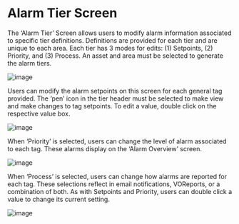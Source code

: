 # **Alarm Tier Screen**
The ‘Alarm Tier’ Screen allows users to modify alarm information associated to specific tier definitions. Definitions are provided for each tier and are unique to each area. Each tier has 3 modes for edits: (1) Setpoints, (2) Priority, and (3) Process. An asset and area must be selected to generate the alarm tiers.

![image](https://github.com/user-attachments/assets/472bcaa8-2d16-4a3e-950d-fd19c8ae83e8)

Users can modify the alarm setpoints on this screen for each general tag provided. The ‘pen’ icon in the tier header must be selected to make view and make changes to tag setpoints. To edit a value, double click on the respective value box.

![image](https://github.com/user-attachments/assets/91fc704e-31f4-46c9-8d28-4d30e90da73c)

When ‘Priority’ is selected, users can change the level of alarm associated to each tag. These alarms display on the ‘Alarm Overview’ screen.

![image](https://github.com/user-attachments/assets/15a15917-727b-4871-955e-4f541b285093)

When ‘Process’ is selected, users can change how alarms are reported for each tag. These selections reflect in email notifications, VOReports, or a combination of both. As with Setpoints and Priority, users can double click a value to change its current setting.

![image](https://github.com/user-attachments/assets/90cd856a-2d48-4c79-8565-a531ce765d56)
